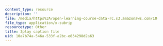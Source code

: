```yaml
---
content_type: resource
description: ''
file: /media/https%3A/open-learning-course-data-rc.s3.amazonaws.com/10-34-numerical-methods-applied-to-chemical-engineering-fall-2015/10a7b74a546a533fa2bce834298d2a63_SejxqXAlSec.vtt
file_type: application/x-subrip
resourcetype: Other
title: 3play caption file
uid: 10a7b74a-546a-533f-a2bc-e834298d2a63
---
```

